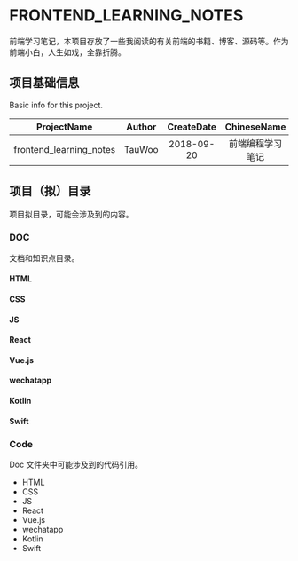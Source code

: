 # FRONTEND_LEARNING_NOTES

前端学习笔记，本项目存放了一些我阅读的有关前端的书籍、博客、源码等。作为前端小白，人生如戏，全靠折腾。

## 项目基础信息

Basic info for this project.

| ProjectName | Author | CreateDate | ChineseName |
| :-: | :-: | :-: | :-: |
| frontend_learning_notes | TauWoo | 2018-09-20 | 前端编程学习笔记 |

## 项目（拟）目录

项目拟目录，可能会涉及到的内容。

### DOC

文档和知识点目录。

#### HTML

#### CSS

#### JS

#### React

#### Vue.js

#### wechatapp

#### Kotlin

#### Swift

### Code

Doc 文件夹中可能涉及到的代码引用。

- HTML
- CSS
- JS
- React
- Vue.js
- wechatapp
- Kotlin
- Swift
